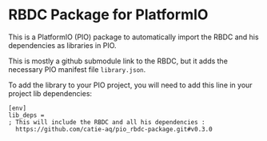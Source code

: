 # RBDC Package for PlatformIO

This is a PlatformIO (PIO) package to automatically import the RBDC and his dependencies as libraries in PIO.

This is mostly a github submodule link to the RBDC, but it adds the necessary PIO manifest file `library.json`.

To add the library to your PIO project, you will need to add this line in your project lib dependencies:

``````
[env]
lib_deps =
; This will include the RBDC and all his dependencies :
  https://github.com/catie-aq/pio_rbdc-package.git#v0.3.0
``````
